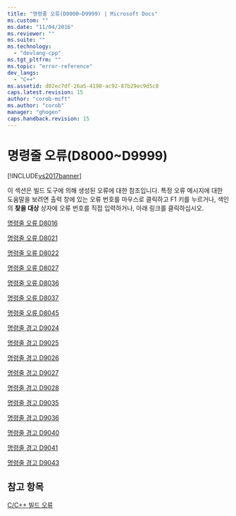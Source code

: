 ```yaml
---
title: "명령줄 오류(D8000~D9999) | Microsoft Docs"
ms.custom: ""
ms.date: "11/04/2016"
ms.reviewer: ""
ms.suite: ""
ms.technology: 
  - "devlang-cpp"
ms.tgt_pltfrm: ""
ms.topic: "error-reference"
dev_langs: 
  - "C++"
ms.assetid: d02ec7df-26a5-4198-ac92-87b29ec9d5c8
caps.latest.revision: 15
author: "corob-msft"
ms.author: "corob"
manager: "ghogen"
caps.handback.revision: 15
---
```

# 명령줄 오류(D8000~D9999)
[!INCLUDE[vs2017banner](../../assembler/inline/includes/vs2017banner.md)]

이 섹션은 빌드 도구에 의해 생성된 오류에 대한 참조입니다.  특정 오류 메시지에 대한 도움말을 보려면 출력 창에 있는 오류 번호를 마우스로 클릭하고 F1 키를 누르거나, 색인의 **찾을 대상** 상자에 오류 번호를 직접 입력하거나, 아래 링크를 클릭하십시오.  
  
 [명령줄 오류 D8016](../../error-messages/tool-errors/command-line-error-d8016.md)  
  
 [명령줄 오류 D8021](../../error-messages/tool-errors/command-line-error-d8021.md)  
  
 [명령줄 오류 D8022](../../error-messages/tool-errors/command-line-error-d8022.md)  
  
 [명령줄 오류 D8027](../../error-messages/tool-errors/command-line-error-d8027.md)  
  
 [명령줄 오류 D8036](../../error-messages/tool-errors/command-line-error-d8036.md)  
  
 [명령줄 오류 D8037](../../error-messages/tool-errors/command-line-error-d8037.md)  
  
 [명령줄 오류 D8045](../../error-messages/tool-errors/command-line-error-d8045.md)  
  
 [명령줄 경고 D9024](../../error-messages/tool-errors/command-line-warning-d9024.md)  
  
 [명령줄 경고 D9025](../../error-messages/tool-errors/command-line-warning-d9025.md)  
  
 [명령줄 경고 D9026](../../error-messages/tool-errors/command-line-warning-d9026.md)  
  
 [명령줄 경고 D9027](../../error-messages/tool-errors/command-line-warning-d9027.md)  
  
 [명령줄 경고 D9028](../../error-messages/tool-errors/command-line-warning-d9028.md)  
  
 [명령줄 경고 D9035](../../error-messages/tool-errors/command-line-warning-d9035.md)  
  
 [명령줄 경고 D9036](../../error-messages/tool-errors/command-line-warning-d9036.md)  
  
 [명령줄 경고 D9040](../../error-messages/tool-errors/command-line-warning-d9040.md)  
  
 [명령줄 경고 D9041](../../error-messages/tool-errors/command-line-warning-d9041.md)  
  
 [명령줄 경고 D9043](../../error-messages/tool-errors/command-line-warning-d9043.md)  
  
## 참고 항목  
 [C\/C\+\+ 빌드 오류](../../error-messages/compiler-errors-1/c-cpp-build-errors.md)